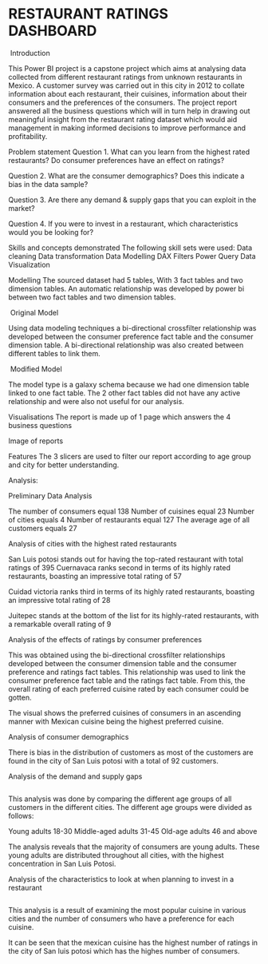 # RESTAURANT RATINGS DASHBOARD
![]()
Introduction

This Power BI project is a capstone project which  aims at analysing data collected from different restaurant ratings from unknown restaurants in Mexico. A customer survey was carried out in this city in 2012 to collate information about each restaurant, their cuisines, information about their consumers and the preferences of the consumers. The project report answered all the business questions which will in turn help in drawing out meaningful insight from the restaurant rating dataset which would aid management in making informed decisions to improve performance and profitability. 



Problem statement
Question 1. What can you learn from the highest rated restaurants? Do consumer preferences have an effect on ratings?

 Question 2. What are the consumer demographics? Does this indicate a bias in the data sample?

 Question 3. Are there any demand & supply gaps that you can exploit in the market? 

Question 4. If you were to invest in a restaurant, which characteristics would you be looking for?

Skills and concepts demonstrated
The following skill sets were used: 
Data cleaning
 Data transformation
 Data Modelling
 DAX
 Filters
 Power Query
 Data Visualization


Modelling
The sourced dataset had 5 tables, With 3 fact tables and two dimension tables.
An automatic relationship was developed by power bi between two fact tables and two dimension tables.

![]() Original Model


Using data modeling techniques a bi-directional crossfilter relationship was developed between the consumer preference fact table and the consumer dimension table. A bi-directional relationship was also created between different tables to link them.

![]() Modified  Model

The model type is a galaxy schema because we had one dimension table linked to one fact table. The 2 other fact tables did not have any active relationship and were also not useful for our analysis.

Visualisations
The report is made up of 1 page which answers the 4 business questions

![]()Image of reports

Features
The 3 slicers are used to filter our report according to age group and city for better understanding.

Analysis:

Preliminary Data Analysis
![]()

The number of consumers equal 138
Number of cuisines equal 23
Number of cities equals 4
Number of restaurants equal 127
The average age of all customers equals 27

Analysis of cities with the highest rated restaurants
![]()

San Luis potosi stands out for having the top-rated restaurant with total ratings of 395
Cuernavaca ranks second in terms of its highly rated restaurants, boasting an impressive total rating of 57

Cuidad victoria ranks third in terms of its highly rated restaurants, boasting an impressive total rating of  28

Juitepec stands at the bottom of the list for its highly-rated restaurants, with a remarkable overall rating of 9

Analysis of the effects of ratings by consumer preferences
![]()

This was obtained using the bi-directional crossfilter relationships developed between the consumer dimension table and the consumer preference and ratings fact tables. This relationship was used to link the consumer preference fact table and the ratings fact table. From this, the overall rating of each preferred cuisine rated by each consumer could be gotten.

The visual shows the preferred cuisines of consumers in an ascending manner with Mexican cuisine being the highest preferred cuisine.


Analysis of consumer demographics 
![]()

There is  bias in the distribution of customers as most of the customers are found in the city of  San Luis potosi with a total of 92 customers.

Analysis of the demand and supply gaps

![]()

This analysis was done by comparing the different age groups of all customers in the different cities. The different age groups were divided as follows:

Young adults 18-30
Middle-aged adults 31-45
Old-age adults 46 and above 

The analysis reveals that the majority of consumers are young adults. These young adults are distributed throughout all cities, with the highest concentration in San Luis Potosi.


Analysis of the characteristics to look at when planning to invest in a restaurant

![]()

This analysis is a result of examining the most popular cuisine in various cities and the number of consumers who have a preference for each cuisine.

It can be seen that the mexican cuisine has the highest number of ratings in the city of San luis potosi which has the highes number of consumers.

